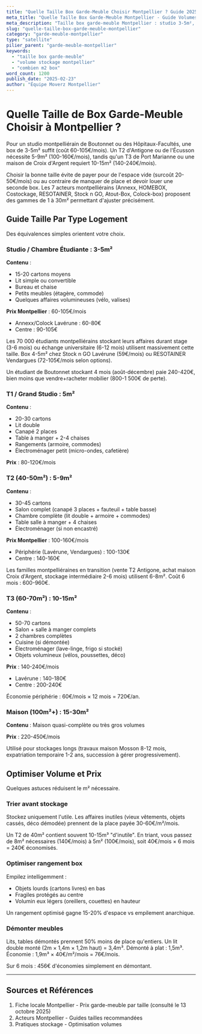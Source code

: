 ```yaml
---
title: "Quelle Taille Box Garde-Meuble Choisir Montpellier ? Guide 2025"
meta_title: "Quelle Taille Box Garde-Meuble Montpellier - Guide Volumes"
meta_description: "Taille box garde-meuble Montpellier : studio 3-5m², T2 5-9m², T3 10-15m². Guide volumes, prix."
slug: "quelle-taille-box-garde-meuble-montpellier"
category: "garde-meuble-montpellier"
type: "satellite"
pilier_parent: "garde-meuble-montpellier"
keywords:
  - "taille box garde-meuble"
  - "volume stockage montpellier"
  - "combien m2 box"
word_count: 1200
publish_date: "2025-02-23"
author: "Équipe Moverz Montpellier"
---
```


# Quelle Taille de Box Garde-Meuble Choisir à Montpellier ?

Pour un studio montpelliérain de Boutonnet ou des Hôpitaux-Facultés, une box de 3-5m² suffit (coût 60-105€/mois). Un T2 d'Antigone ou de l'Écusson nécessite 5-9m² (100-160€/mois), tandis qu'un T3 de Port Marianne ou une maison de Croix d'Argent requiert 10-15m² (140-240€/mois).

Choisir la bonne taille évite de payer pour de l'espace vide (surcoût 20-50€/mois) ou au contraire de manquer de place et devoir louer une seconde box. Les 7 acteurs montpelliérains (Annexx, HOMEBOX, Costockage, RESOTAINER, Stock n GO, Atout-Box, Colock-box) proposent des gammes de 1 à 30m² permettant d'ajuster précisément.

## Guide Taille Par Type Logement

Des équivalences simples orientent votre choix.

### Studio / Chambre Étudiante : 3-5m²

**Contenu** :
- 15-20 cartons moyens
- Lit simple ou convertible
- Bureau et chaise
- Petits meubles (étagère, commode)
- Quelques affaires volumineuses (vélo, valises)

**Prix Montpellier** : 60-105€/mois
- Annexx/Colock Lavérune : 60-80€
- Centre : 90-105€

Les 70 000 étudiants montpelliérains stockant leurs affaires durant stage (3-6 mois) ou échange universitaire (6-12 mois) utilisent massivement cette taille. Box 4-5m² chez Stock n GO Lavérune (59€/mois) ou RESOTAINER Vendargues (72-105€/mois selon options).

Un étudiant de Boutonnet stockant 4 mois (août-décembre) paie 240-420€, bien moins que vendre+racheter mobilier (800-1 500€ de perte).

### T1 / Grand Studio : 5m²

**Contenu** :
- 20-30 cartons
- Lit double
- Canapé 2 places
- Table à manger + 2-4 chaises
- Rangements (armoire, commodes)
- Électroménager petit (micro-ondes, cafetière)

**Prix** : 80-120€/mois

### T2 (40-50m²) : 5-9m²

**Contenu** :
- 30-45 cartons
- Salon complet (canapé 3 places + fauteuil + table basse)
- Chambre complète (lit double + armoire + commodes)
- Table salle à manger + 4 chaises
- Électroménager (si non encastré)

**Prix Montpellier** : 100-160€/mois
- Périphérie (Lavérune, Vendargues) : 100-130€
- Centre : 140-160€

Les familles montpelliéraines en transition (vente T2 Antigone, achat maison Croix d'Argent, stockage intermédiaire 2-6 mois) utilisent 6-8m². Coût 6 mois : 600-960€.

### T3 (60-70m²) : 10-15m²

**Contenu** :
- 50-70 cartons
- Salon + salle à manger complets
- 2 chambres complètes
- Cuisine (si démontée)
- Électroménager (lave-linge, frigo si stocké)
- Objets volumineux (vélos, poussettes, déco)

**Prix** : 140-240€/mois
- Lavérune : 140-180€
- Centre : 200-240€

Économie périphérie : 60€/mois × 12 mois = 720€/an.

### Maison (100m²+) : 15-30m²

**Contenu** : Maison quasi-complète ou très gros volumes

**Prix** : 220-450€/mois

Utilisé pour stockages longs (travaux maison Mosson 8-12 mois, expatriation temporaire 1-2 ans, succession à gérer progressivement).

## Optimiser Volume et Prix

Quelques astuces réduisent le m² nécessaire.

### Trier avant stockage

Stockez uniquement l'utile. Les affaires inutiles (vieux vêtements, objets cassés, déco démodée) prennent de la place payée 30-60€/m²/mois.

Un T2 de 40m² contient souvent 10-15m³ "d'inutile". En triant, vous passez de 8m² nécessaires (140€/mois) à 5m² (100€/mois), soit 40€/mois × 6 mois = 240€ économisés.

### Optimiser rangement box

Empilez intelligemment :
- Objets lourds (cartons livres) en bas
- Fragiles protégés au centre
- Volumin eux légers (oreillers, couettes) en hauteur

Un rangement optimisé gagne 15-20% d'espace vs empilement anarchique.

### Démonter meubles

Lits, tables démontés prennent 50% moins de place qu'entiers. Un lit double monté (2m × 1,4m × 1,2m haut) = 3,4m³. Démonté à plat : 1,5m³. Économie : 1,9m³ × 40€/m²/mois = 76€/mois.

Sur 6 mois : 456€ d'économies simplement en démontant.

---

## Sources et Références

1. Fiche locale Montpellier - Prix garde-meuble par taille (consulté le 13 octobre 2025)
2. Acteurs Montpellier - Guides tailles recommandées
3. Pratiques stockage - Optimisation volumes

